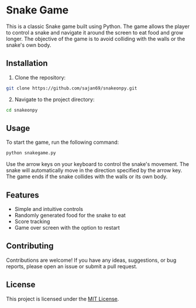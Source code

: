 # Snake Game

This is a classic Snake game built using Python. The game allows the player to control a snake and navigate it around the screen to eat food and grow longer. The objective of the game is to avoid colliding with the walls or the snake's own body.

## Installation

1. Clone the repository:

```bash
git clone https://github.com/sajan69/snakeonpy.git
```

2. Navigate to the project directory:

```bash
cd snakeonpy
```



## Usage

To start the game, run the following command:

```bash
python snakegame.py
```

Use the arrow keys on your keyboard to control the snake's movement. The snake will automatically move in the direction specified by the arrow key. The game ends if the snake collides with the walls or its own body.

## Features

- Simple and intuitive controls
- Randomly generated food for the snake to eat
- Score tracking
- Game over screen with the option to restart

## Contributing

Contributions are welcome! If you have any ideas, suggestions, or bug reports, please open an issue or submit a pull request.

## License

This project is licensed under the [MIT License](LICENSE).
